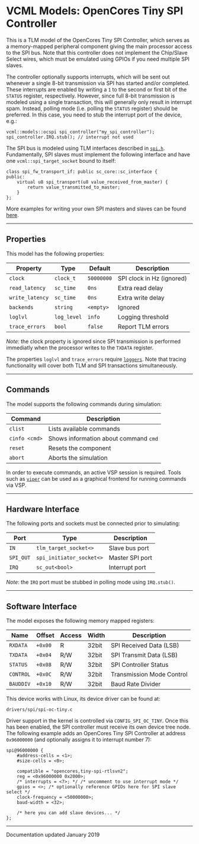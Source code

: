 # VCML Models: OpenCores Tiny SPI Controller
This is a TLM model of the OpenCores Tiny SPI Controller, which serves as a
memory-mapped peripheral component giving the main processor access to the SPI
bus. Note that this controller does not implement the Chip/Slave Select wires,
which must be emulated using GPIOs if you need multiple SPI slaves.

The controller optionally supports interrupts, which will be sent out whenever
a single 8-bit transmission via SPI has started and/or completed. These
interrupts are enabled by writing a `1` to the second or first bit of the
`STATUS` register, respectively. However, since full 8-bit transmission is
modeled using a single transaction, this will generally only result in
interrupt spam. Instead, polling mode (i.e. polling the `STATUS` register)
should be preferred. In this case, you need to stub the interrupt port of the
device, e.g.:

```
vcml::models::ocspi spi_controller("my_spi_controller");
spi_controller.IRQ.stub(); // interrupt not used
```

The SPI bus is modeled using TLM interfaces described in
[`spi.h`](../../include/vcml/spi.h). Fundamentally, SPI slaves must implement
the following interface and have one `vcml::spi_target_socket` bound to itself:

```
class spi_fw_transport_if: public sc_core::sc_interface {
public:
    virtual u8 spi_transport(u8 value_received_from_master) {
        return value_transmitted_to_master;
    }
};
```

More examples for writing your own SPI masters and slaves can be found
[here](../../test/test_spi.cpp).

----
## Properties
This model has the following properties:

| Property        | Type        | Default    | Description               |
| --------------- | ----------- | ---------- | ------------------------- |
| `clock`         | `clock_t`   | `50000000` | SPI clock in Hz (ignored) |
| `read_latency`  | `sc_time`   | `0ns`      | Extra read delay          |
| `write_latency` | `sc_time`   | `0ns`      | Extra write delay         |
| `backends`      | `string`    | `<empty>`  | Ignored                   |
| `loglvl`        | `log_level` | `info`     | Logging threshold         |
| `trace_errors`  | `bool`      | `false`    | Report TLM errors         |

*Note:* the clock property is ignored since SPI transmission is performed
immediatly when the processor writes to the `TXDATA` register.

The properties `loglvl` and `trace_errors` require [`loggers`](../logging.md).
Note that tracing functionality will cover both TLM and SPI transactions
simultaneously.


----
## Commands
The model supports the following commands during simulation:

| Command       | Description                           |
| ------------- | ------------------------------------- |
| `clist`       | Lists available commands              |
| `cinfo <cmd>` | Shows information about command `cmd` |
| `reset`       | Resets the component                  |
| `abort`       | Aborts the simulation                 |

In order to execute commands, an active VSP session is required. Tools such
as [`viper`](https://github.com/janweinstock/viper/) can be used as a
graphical frontend for running commands via VSP.

----
## Hardware Interface
The following ports and sockets must be connected prior to simulating:

| Port      | Type                     | Description     |
| --------- | ------------------------ | --------------- |
| `IN`      | `tlm_target_socket<>`    | Slave bus port  |
| `SPI_OUT` | `spi_initiator_socket<>` | Master SPI port |
| `IRQ`     | `sc_out<bool>`           | Interrupt port  |

*Note*: the `IRQ` port must be stubbed in polling mode using `IRQ.stub()`.

----
## Software Interface
The model exposes the following memory mapped registers:

| Name      | Offset  | Access | Width | Description               |
| --------- | ------- | ------ | ----- | ------------------------- |
| `RXDATA`  | `+0x00` |  R     | 32bit | SPI Received Data (LSB)   |
| `TXDATA`  | `+0x04` |  R/W   | 32bit | SPI Transmit Data (LSB)   |
| `STATUS`  | `+0x08` |  R/W   | 32bit | SPI Controller Status     |
| `CONTROL` | `+0x0C` |  R/W   | 32bit | Transmission Mode Control |
| `BAUDDIV` | `+0x10` |  R/W   | 32bit | Baud Rate Divider         |

This device works with Linux, its device driver can be found at:
```
drivers/spi/spi-oc-tiny.c
```

Driver support in the kernel is controlled via `CONFIG_SPI_OC_TINY`. Once this
has been enabled, the SPI controller must receive its own device tree node. The
following example adds an OpenCores Tiny SPI Controller at address `0x96000000`
(and optionally assigns it to interrupt number 7):

```
spi@96000000 {
    #address-cells = <1>;
    #size-cells = <0>;

    compatible = "opencores,tiny-spi-rtlsvn2";
    reg = <0x96000000 0x2000>;
    /* interrupts = <7>; */ /* uncomment to use interrupt mode */
    gpios = <>; /* optionally reference GPIOs here for SPI slave select */
    clock-frequency = <50000000>;
    baud-width = <32>;

    /* here you can add slave devices... */
};
```

----
Documentation updated January 2019
